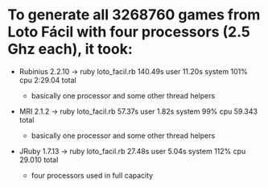 To generate all 3268760 games from Loto Fácil with four processors (2.5 Ghz each), it took:
======================================================

* Rubinius 2.2.10 -> ruby loto_facil.rb  140.49s user 11.20s system 101% cpu 2:29.04 total
  * basically one processor and some other thread helpers

* MRI 2.1.2 -> ruby loto_facil.rb  57.37s user 1.82s system 99% cpu 59.343 total
  * basically one processor and some other thread helpers

* JRuby 1.7.13 -> ruby loto_facil.rb  27.48s user 5.04s system 112% cpu 29.010 total
  * four processors used in full capacity
